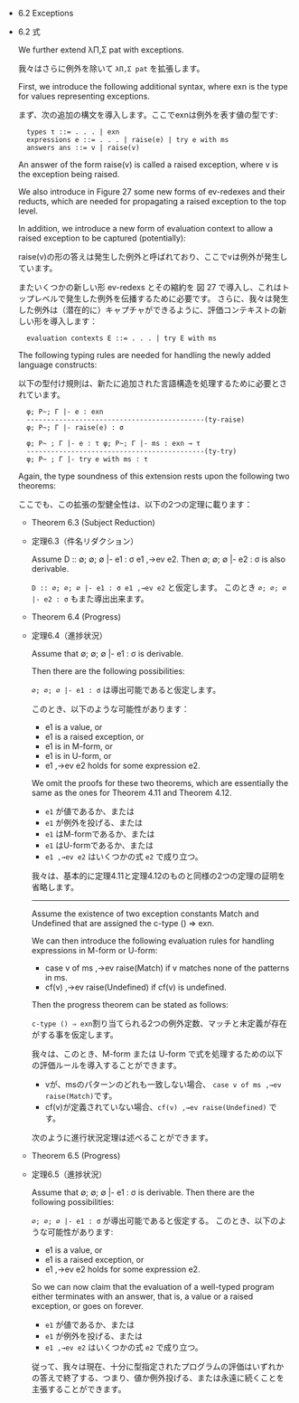 - 6.2 Exceptions
- 6.2 式

	We further extend λΠ,Σ pat with exceptions.

	我々はさらに例外を除いて `λΠ,Σ pat` を拡張します。

	First, we introduce the following additional syntax, where exn is the type for values representing exceptions.

	まず、次の追加の構文を導入します。ここでexnは例外を表す値の型です:


		types τ ::= . . . | exn
		expressions e ::= . . . | raise(e) | try e with ms
		answers ans ::= v | raise(v)

	An answer of the form raise(v) is called a raised exception, where v is the exception being raised.

	We also introduce in Figure 27 some new forms of ev-redexes and their reducts, which are needed for propagating a raised exception to the top level.

	In addition, we introduce a new form of evaluation context to allow a raised exception to be captured (potentially):

	 raise(v)の形の答えは発生した例外と呼ばれており、ここでvは例外が発生しています。

	またいくつかの新しい形 ev-redexs とその縮約を 図 27 で導入し、これはトップレベルで発生した例外を伝播するために必要です。
	さらに、我々は発生した例外は（潜在的に）キャプチャができるように、評価コンテキストの新しい形を導入します：



		evaluation contexts E ::= . . . | try E with ms

	The following typing rules are needed for handling the newly added language constructs:

	以下の型付け規則は、新たに追加された言語構造を処理するために必要とされています。

		φ; P~; Γ |- e : exn
		--------------------------------------------(ty-raise)
		φ; P~; Γ |- raise(e) : σ

		φ; P~ ; Γ |- e : τ φ; P~; Γ |- ms : exn → τ
		--------------------------------------------(ty-try)
		φ; P~ ; Γ |- try e with ms : τ

	Again, the type soundness of this extension rests upon the following two theorems:

	ここでも、この拡張の型健全性は、以下の2つの定理に載ります：


	- Theorem 6.3 (Subject Reduction)

	- 定理6.3（件名リダクション）


		Assume D :: ∅; ∅; ∅ |- e1 : σ e1 ,→ev e2.
		Then ∅; ∅; ∅ |- e2 : σ is also derivable.

		`D :: ∅; ∅; ∅ |- e1 : σ e1 ,→ev e2` と仮定します。
		このとき `∅; ∅; ∅ |- e2 : σ` もまた導出出来ます。

	- Theorem 6.4 (Progress)
	- 定理6.4（進捗状況）


		Assume that ∅; ∅; ∅ |- e1 : σ is derivable.

		Then there are the following possibilities:


		`∅; ∅; ∅ |- e1 : σ` は導出可能であると仮定します。

		このとき、以下のような可能性があります：

		- e1 is a value, or
		- e1 is a raised exception, or
		- e1 is in M-form, or
		- e1 is in U-form, or
		- e1 ,→ev e2 holds for some expression e2.

		We omit the proofs for these two theorems, which are essentially the same as the ones for Theorem 4.11 and Theorem 4.12.
		
		- `e1` が値であるか、または
		- `e1` が例外を投げる、または
		- `e1` はM-formであるか、または
		- `e1` はU-formであるか、または
		- `e1 ,→ev e2` はいくつかの式 `e2` で成り立つ。

		我々は、基本的に定理4.11と定理4.12のものと同様の2つの定理の証明を省略します。

		----

		Assume the existence of two exception constants Match and Undefined that are assigned the c-type () ⇒ exn.

		We can then introduce the following evaluation rules for handling expressions in M-form or U-form:

		- case v of ms ,→ev raise(Match) if v matches none of the patterns in ms.
		- cf(v) ,→ev raise(Undefined) if cf(v) is undefined.

		Then the progress theorem can be stated as follows:

		`c-type () ⇒ exn`割り当てられる2つの例外定数、マッチと未定義が存在がする事を仮定します。

		我々は、このとき、M-form または U-form で式を処理するための以下の評価ルールを導入することができます。

		- vが、msのパターンのどれも一致しない場合、 `case v of ms ,→ev raise(Match)`です。
		- cf(v)が定義されていない場合、`cf(v) ,→ev raise(Undefined)` です。

		次のように進行状況定理は述べることができます。

	- Theorem 6.5 (Progress)
	- 定理6.5（進捗状況）

		Assume that ∅; ∅; ∅ |- e1 : σ is derivable.
		Then there are the following possibilities:

		`∅; ∅; ∅ |- e1 : σ` が導出可能であると仮定する。
		このとき、以下のような可能性があります:

		- e1 is a value, or
		- e1 is a raised exception, or
		- e1 ,→ev e2 holds for some expression e2.

		So we can now claim that the evaluation of a well-typed program either terminates with an answer, that is, a value or a raised exception, or goes on forever.

		- `e1` が値であるか、または
		- `e1` が例外を投げる、または
		- `e1 ,→ev e2` はいくつかの式 `e2` で成り立つ。

		従って、我々は現在、十分に型指定されたプログラムの評価はいずれかの答えで終了する、つまり、値か例外投げる、または永遠に続くことを主張することができます。
